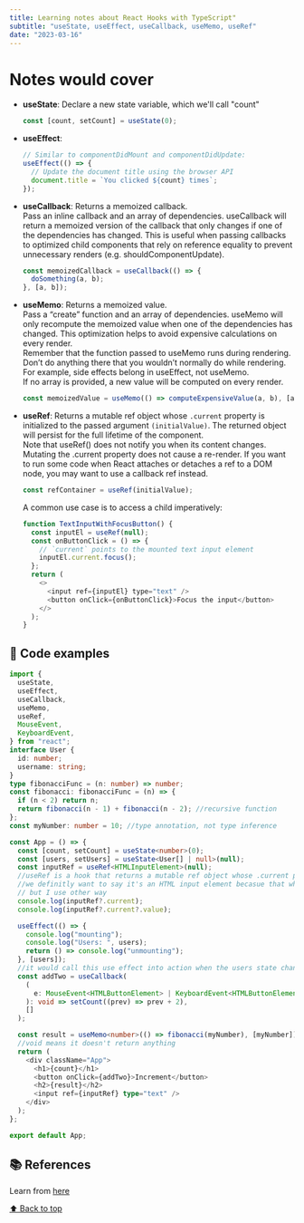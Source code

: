 ```yaml
---
title: Learning notes about React Hooks with TypeScript"
subtitle: "useState, useEffect, useCallback, useMemo, useRef"
date: "2023-03-16"
---
```


# Notes would cover

- **useState**: Declare a new state variable, which we'll call "count"

  ```javascript
  const [count, setCount] = useState(0);
  ```

- **useEffect**:

  ```javascript
  // Similar to componentDidMount and componentDidUpdate:
  useEffect(() => {
    // Update the document title using the browser API
    document.title = `You clicked ${count} times`;
  });
  ```

- **useCallback**: Returns a memoized callback.<br>
  Pass an inline callback and an array of dependencies. useCallback will return a memoized version of the callback that only changes if one of the dependencies has changed. This is useful when passing callbacks to optimized child components that rely on reference equality to prevent unnecessary renders (e.g. shouldComponentUpdate).

  ```js
  const memoizedCallback = useCallback(() => {
    doSomething(a, b);
  }, [a, b]);
  ```

- **useMemo**: Returns a memoized value.<br>
  Pass a “create” function and an array of dependencies. useMemo will only recompute the memoized value when one of the dependencies has changed. This optimization helps to avoid expensive calculations on every render.<br>
  Remember that the function passed to useMemo runs during rendering. Don’t do anything there that you wouldn’t normally do while rendering. For example, side effects belong in useEffect, not useMemo.<br >
  If no array is provided, a new value will be computed on every render.

  ```js
  const memoizedValue = useMemo(() => computeExpensiveValue(a, b), [a, b]);
  ```

- **useRef**: Returns a mutable ref object whose `.current` property is initialized to the passed argument `(initialValue)`. The returned object will persist for the full lifetime of the component.<br>
  Note that useRef() does not notify you when its content changes. Mutating the .current property does not cause a re-render. If you want to run some code when React attaches or detaches a ref to a DOM node, you may want to use a callback ref instead.

  ```js
  const refContainer = useRef(initialValue);
  ```

  A common use case is to access a child imperatively:

  ```js
  function TextInputWithFocusButton() {
    const inputEl = useRef(null);
    const onButtonClick = () => {
      // `current` points to the mounted text input element
      inputEl.current.focus();
    };
    return (
      <>
        <input ref={inputEl} type="text" />
        <button onClick={onButtonClick}>Focus the input</button>
      </>
    );
  }
  ```

## 🧪 Code examples

```typescript
import {
  useState,
  useEffect,
  useCallback,
  useMemo,
  useRef,
  MouseEvent,
  KeyboardEvent,
} from "react";
interface User {
  id: number;
  username: string;
}
type fibonacciFunc = (n: number) => number;
const fibonacci: fibonacciFunc = (n) => {
  if (n < 2) return n;
  return fibonacci(n - 1) + fibonacci(n - 2); //recursive function
};
const myNumber: number = 10; //type annotation, not type inference

const App = () => {
  const [count, setCount] = useState<number>(0);
  const [users, setUsers] = useState<User[] | null>(null);
  const inputRef = useRef<HTMLInputElement>(null);
  //useRef is a hook that returns a mutable ref object whose .current property is initialized to the passed argument (initialValue). The returned object will persist for the full lifetime of the component.
  //we definitly want to say it's an HTML input element becasue that what we are going to reference, but we could use a non-null assertion operator to say that we know it's not null 'null!'
  // but I use other way
  console.log(inputRef?.current);
  console.log(inputRef?.current?.value);

  useEffect(() => {
    console.log("mounting");
    console.log("Users: ", users);
    return () => console.log("unmounting");
  }, [users]);
  //it would call this use effect into action when the users state changes, run once when the component mounts and run once when the component unmounts
  const addTwo = useCallback(
    (
      e: MouseEvent<HTMLButtonElement> | KeyboardEvent<HTMLButtonElement>
    ): void => setCount((prev) => prev + 2),
    []
  );

  const result = useMemo<number>(() => fibonacci(myNumber), [myNumber]);
  //void means it doesn't return anything
  return (
    <div className="App">
      <h1>{count}</h1>
      <button onClick={addTwo}>Increment</button>
      <h2>{result}</h2>
      <input ref={inputRef} type="text" />
    </div>
  );
};

export default App;
```

## 📚 References

Learn from [here](https://www.youtube.com/watch?v=gieEQFIfgYc&list=PL_xv9JamRVA1d7xCkcS5fg8k3fZ1wAImK)

[⬆️ Back to top](#notes-would-cover)

<!-- [⬆️ Notes Would Cover](#notes-would-cover)

[⬆️ Code Examples](#-code-examples)

[⬆️ References](#-references)

[⬆️ Back to top](#react-hooks-with-typescript) -->
